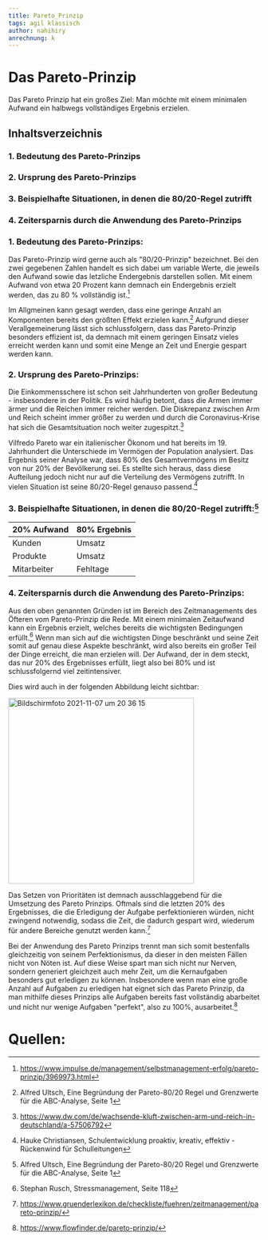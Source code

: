```yaml
---
title: Pareto_Prinzip
tags: agil klassisch
author: nahihiry
anrechnung: k 
---
```


# Das Pareto-Prinzip

Das Pareto Prinzip hat ein großes Ziel: Man möchte mit einem minimalen Aufwand ein halbwegs vollständiges Ergebnis erzielen.

## Inhaltsverzeichnis
### 1. Bedeutung des Pareto-Prinzips
### 2. Ursprung des Pareto-Prinzips 
### 3. Beispielhafte Situationen, in denen die 80/20-Regel zutrifft 
### 4. Zeitersparnis durch die Anwendung des Pareto-Prinzips


### 1. Bedeutung des Pareto-Prinzips:

Das Pareto-Prinzip wird gerne auch als "80/20-Prinzip" bezeichnet. Bei den zwei gegebenen Zahlen handelt es sich dabei um variable Werte, die jeweils den Aufwand sowie das letzliche Endergebnis darstellen sollen. Mit einem Aufwand von etwa 20 Prozent kann demnach ein Endergebnis erzielt werden, das zu 80 % vollständig ist.[^1]

Im Allgmeinen kann gesagt werden, dass eine geringe Anzahl an Komponenten bereits den größten Effekt erzielen kann.[^2] Aufgrund dieser Verallgemeinerung lässt sich schlussfolgern, dass das Pareto-Prinzip besonders effizient ist, da demnach mit einem geringen Einsatz vieles erreicht werden kann und somit eine Menge an Zeit und Energie gespart werden kann.


### 2. Ursprung des Pareto-Prinzips:

Die Einkommensschere ist schon seit Jahrhunderten von großer Bedeutung - insbesondere in der Politik. Es wird häufig betont, dass die Armen immer ärmer und die Reichen immer reicher werden. Die Diskrepanz zwischen Arm und Reich scheint immer größer zu werden und durch die Coronavirus-Krise hat sich die Gesamtsituation noch weiter zugespitzt.[^3]

Vilfredo Pareto war ein italienischer Ökonom und hat bereits im 19. Jahrhundert die Unterschiede im Vermögen der Population analysiert.
Das Ergebnis seiner Analyse war, dass 80% des Gesamtvermögens im Besitz von nur 20% der Bevölkerung sei.
Es stellte sich heraus, dass diese Aufteilung jedoch nicht nur auf die Verteilung des Vermögens zutrifft. In vielen Situation ist seine 80/20-Regel genauso passend.[^4]


### 3. Beispielhafte Situationen, in denen die 80/20-Regel zutrifft:[^2]

| 20% Aufwand   | 80% Ergebnis  | 
| ------------- | ------------- |
|  Kunden       |   Umsatz      |
|  Produkte     |   Umsatz      |
|  Mitarbeiter  |   Fehltage    |


### 4. Zeitersparnis durch die Anwendung des Pareto-Prinzips:

Aus den oben genannten Gründen ist im Bereich des Zeitmanagements des Öfteren vom Pareto-Prinzip die Rede. Mit einem minimalen Zeitaufwand kann ein Ergebnis erzielt, welches bereits die wichtigsten Bedingungen erfüllt.[^5]
Wenn man sich auf die wichtigsten Dinge beschränkt und seine Zeit somit auf genau diese Aspekte beschränkt, wird also bereits ein großer Teil der Dinge erreicht, die man erzielen will. Der Aufwand, der in dem steckt, das nur 20% des Ergebnisses erfüllt, liegt also bei 80% und ist schlussfolgernd viel zeitintensiver. 

Dies wird auch in der folgenden Abbildung leicht sichtbar:

<img width="372" alt="Bildschirmfoto 2021-11-07 um 20 36 15" src="https://user-images.githubusercontent.com/92831472/140659311-7664a8b6-55b9-4e91-8289-e37ce96b5692.png">

Das Setzen von Prioritäten ist demnach ausschlaggebend für die Umsetzung des Pareto Prinzips. Oftmals sind die letzten 20% des Ergebnisses, die die Erledigung der Aufgabe perfektionieren würden, nicht zwingend notwendig, sodass die Zeit, die dadurch gespart wird, wiederum für andere Bereiche genutzt werden kann.[^6]

Bei der Anwendung des Pareto Prinzips trennt man sich somit bestenfalls gleichzeitig von seinem Perfektionismus, da dieser in den meisten Fällen nicht von Nöten ist. Auf diese Weise spart man sich nicht nur Nerven, sondern generiert gleichzeit auch mehr Zeit, um die Kernaufgaben besonders gut erledigen zu können. Insbesondere wenn man eine große Anzahl auf Aufgaben zu erledigen hat eignet sich das Pareto Prinzip, da man mithilfe dieses Prinzips alle Aufgaben bereits fast vollständig abarbeitet und nicht nur wenige Aufgaben "perfekt", also zu 100%, ausarbeitet.[^7]


# Quellen:
[^1]: https://www.impulse.de/management/selbstmanagement-erfolg/pareto-prinzip/3969973.html
[^2]: Alfred Ultsch, Eine Begründung der Pareto-80/20 Regel und Grenzwerte für die ABC-Analyse, Seite 1
[^3]: https://www.dw.com/de/wachsende-kluft-zwischen-arm-und-reich-in-deutschland/a-57506792
[^4]: Hauke Christiansen, Schulentwicklung proaktiv, kreativ, effektiv - Rückenwind für Schulleitungen
[^5]: Stephan Rusch, Stressmanagement, Seite 118
[^6]: https://www.gruenderlexikon.de/checkliste/fuehren/zeitmanagement/pareto-prinzip/
[^7]: https://www.flowfinder.de/pareto-prinzip/

